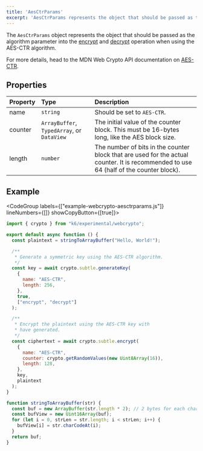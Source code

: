 ```yaml
---
title: 'AesCtrParams'
excerpt: 'AesCtrParams represents the object that should be passed as the algorithm parameter into the encrypt and decrypt operation when using the AES-CTR algorithm.'
---
```


The `AesCtrParams` object represents the object that should be passed as the algorithm parameter into the [encrypt](/javascript-api/k6-experimental/webcrypto/subtlecrypto/encrypt) and [decrypt](/javascript-api/k6-experimental/webcrypto/subtlecrypto/decrypt) operation when using the AES-CTR algorithm.

For more details, head to the MDN Web Crypto API documentation on [AES-CTR](https://developer.mozilla.org/en-US/docs/Web/API/AesCtrParams).

## Properties

| Property | Type                                       | Description                                                         |
| :------- | :----------------------------------------- | :------------------------------------------------------------------ |
| name     | `string`                                   | Should be set to `AES-CTR`.                                         |
| counter  | `ArrayBuffer`, `TypedArray`, or `DataView` | The initial value of the counter block. This must be 16-bytes long, like the AES block size.                  |
| length   | `number`                                   | The number of bits in the counter block that are used for the actual counter. It is recommended to use 64 (half of the counter block). |

## Example

<CodeGroup labels={["example-webcrypto-aesctrparams.js"]} lineNumbers={[]} showCopyButton={[true]}>

```javascript
import { crypto } from "k6/experimental/webcrypto";

export default async function () {
  const plaintext = stringToArrayBuffer("Hello, World!");

  /**
   * Generate a symmetric key using the AES-CTR algorithm.
   */
  const key = await crypto.subtle.generateKey(
    {
      name: "AES-CTR",
      length: 256,
    },
    true,
    ["encrypt", "decrypt"]
  );

  /**
   * Encrypt the plaintext using the AES-CTR key with
   * have generated.
   */
  const ciphertext = await crypto.subtle.encrypt(
    {
      name: "AES-CTR",
      counter: crypto.getRandomValues(new Uint8Array(16)),
      length: 128,
    },
    key,
    plaintext
  );
}

function stringToArrayBuffer(str) {
  const buf = new ArrayBuffer(str.length * 2); // 2 bytes for each char
  const bufView = new Uint16Array(buf);
  for (let i = 0, strLen = str.length; i < strLen; i++) {
    bufView[i] = str.charCodeAt(i);
  }
  return buf;
}
```

</CodeGroup>